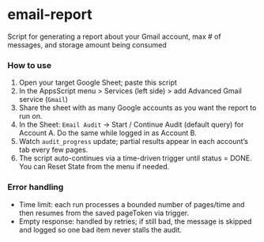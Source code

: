 # email-report
Script for generating a report about your Gmail account, max # of messages, and storage amount being consumed

### How to use
1. Open your target Google Sheet; paste this script
2. In the AppsScript menu > Services (left side) > add Advanced Gmail service (`Gmail`) 
3. Share the sheet with as many Google accounts as you want the report to run on.
4. In the Sheet: `Email Audit` → Start / Continue Audit (default query) for Account A. Do the same while logged in as Account B.
6. Watch `audit_progress` update; partial results appear in each account’s tab every few pages.
7. The script auto-continues via a time-driven trigger until status = DONE. You can Reset State from the menu if needed.

### Error handling
- Time limit: each run processes a bounded number of pages/time and then resumes from the saved pageToken via trigger.
- Empty response: handled by retries; if still bad, the message is skipped and logged so one bad item never stalls the audit.
